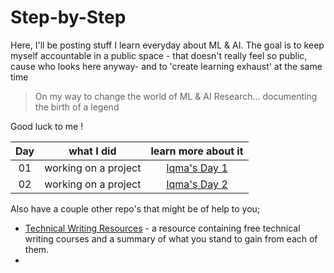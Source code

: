 # Step-by-Step


 Here, I'll be posting stuff I learn everyday about ML & AI. The goal is to keep myself accountable in a public space - that doesn't really feel so public, cause who looks here anyway- and to 'create learning exhaust' at the same time


 > On my way to change the world of ML &amp; AI Research... documenting the birth of a legend 

Good luck to me !

|        Day           |           what I did               |        learn more about it       |
|       :---:          |           :--------:               |        :-----------------:       |
|        01            |       working on a project         |          [Iqma's Day 1](https://github.com/Iqmaa/Step-by-Step/blob/main/Month%201/week%201.md)   |
|        02            |       working on a project         |          [Iqma's Day 2](https://github.com/Iqmaa/Step-by-Step/blob/main/Month%201/week%201.md)   |


Also have a couple other repo's that might be of help to you;

- [Technical Writing Resources](https://github.com/Iqmaa/Technical_writing_resource) - a resource containing free technical writing courses and a summary of what you stand to gain from each of them.
- 
